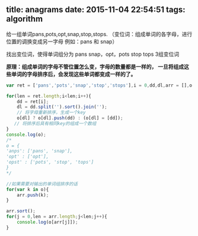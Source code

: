 title: anagrams
date: 2015-11-04 22:54:51
tags: algorithm
---

给一组单词pans,pots,opt,snap,stop,stops.
（变位词：组成单词的各字母，进行位置的调换变成另一字母 例如：pans 和 snap）

找出变位词，使得单词组分为  pans snap，opt，pots stop tops   3组变位词

**原理：组成单词的字母不管位置怎么变，字母的数量都是一样的， 一旦将组成这些单词的字母排序后，会发现这些单词都变成一样的了。**

```javascript
var ret = ['pans','pots','snap','stop','stops'],i = 0,dd,dl,arr = [],o = {};

for(len = ret.length;i<len;i++){
    dd = ret[i];
    dl = dd.split('').sort().join(''); 
    // 将字母重新排序，生成一个key
    o[dl] ? o[dl].push(dd) : (o[dl] = [dd]);
   // 将排序后具有相同key的组成一个数组
}
console.log(o);
/*
o = {
'anps': ['pans', 'snap'],
'opt' : ['opt'],
'opst' : ['pots', 'stop', 'tops']
}
*/

//如果需要对输出的单词组排序的话
for(var k in o){
    arr.push(k);
}

arr.sort();
for(j = 0,len = arr.length;j<len;j++){
    console.log(o[arr[j]]);
}
```
